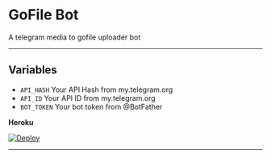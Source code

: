 # GoFile Bot
A telegram media to gofile uploader bot

---

## Variables

- `API_HASH` Your API Hash from my.telegram.org
- `API_ID` Your API ID from my.telegram.org
- `BOT_TOKEN` Your bot token from @BotFather

**Heroku**

[![Deploy](https://www.herokucdn.com/deploy/button.svg)](https://www.heroku.com/deploy?template=https://github.com/filmszillacloud/GoFile-Bot)


---
